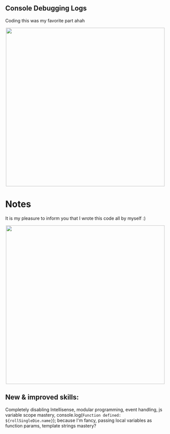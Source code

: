 ## Console Debugging Logs
Coding this was my favorite part ahah <br/>
<div align="center">
  <img src="https://github.com/user-attachments/assets/8d38fb61-152a-4216-bc76-0ad04db27c74" width="500"/>
</div>

# Notes
It is my pleasure to inform you that I wrote this code all by myself :) <br/>
<div align="center">
  <img src="https://github.com/user-attachments/assets/bff10a3c-4a09-4a67-bfe1-766125bea6b5" width="500"/>
</div>

## New & improved skills:
Completely disabling Intellisense, modular programming, event handling, js variable scope mastery, console.log(`Function defined: ${rollSingleDie.name}`); because I'm fancy, passing local variables as function params, template strings mastery?
